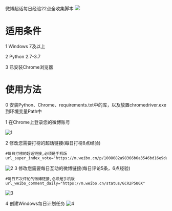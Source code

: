 微博超话每日经验22点全收集脚本
![](http://static.aikatsucn.cn/images/weibo-chaohua-daily/5.jpg)
# 适用条件
1 Windows 7及以上

2 Python 2.7-3.7

3 已安装Chrome浏览器

# 使用方法
0 安装Python、Chrome、requirements.txt中的库，以及放置chromedriver.exe到环境变量Path中

1 在Chrome上登录您的微博账号

![1](http://static.aikatsucn.cn/images/weibo-chaohua-daily/1.png)

2 修改您需要打榜的超话链接(每日打榜8点经验)

```
#每日打榜的超话链接,必须是手机版
url_super_index_vote="https://m.weibo.cn/p/1008082a98366b6a3546bd16e9da0571e34b84/super_index"
```
![2](http://static.aikatsucn.cn/images/weibo-chaohua-daily/2.png)
3 修改您需要每日互动的微博链接(每日评论5条，6点经验)

```
#每日五次评论的微博链接,必须是手机版
url_weibo_comment_daily="https://m.weibo.cn/status/GCR2P5U0X"
```
![3](http://static.aikatsucn.cn/images/weibo-chaohua-daily/3.png)

4 创建Windows每日计划任务
![4](http://static.aikatsucn.cn/images/weibo-chaohua-daily/4.png)